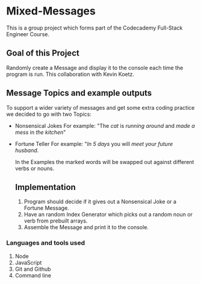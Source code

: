 # Mixed-Messages
This is a group project which forms part of the Codecademy Full-Stack Engineer Course.

## Goal of this Project 
Randomly create a Message and display it to the console each time the program is run. This collaboration with Kevin Koetz. 

## Message Topics and example outputs
To support a wider variety of messages and get some extra coding practice we decided to go with two Topics:
- Nonsensical Jokes
  For example: "The *cat* is *running around* and *made a mess* in *the kitchen*"
- Fortune Teller
  For example: "*In 5 days* you will *meet* *your future husband*.

  In the Examples the marked words will be swapped out against different verbs or nouns.

  ## Implementation
  1. Program should decide if it gives out a Nonsensical Joke or a Fortune Message.
  2. Have an random Index Generator which picks out a random noun or verb from prebuilt arrays.
  3. Assemble the Message and print it to the console.

### Languages and tools used
1. Node 
2. JavaScript
3. Git and Github
4. Command line
